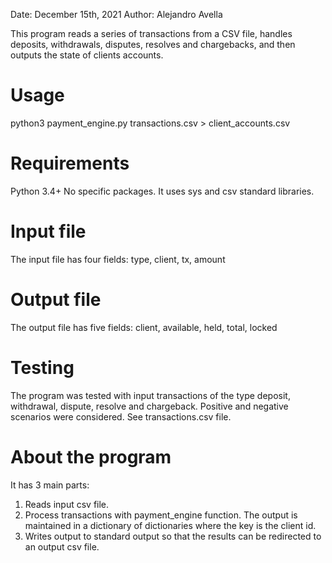 Date: December 15th, 2021
Author: Alejandro Avella

This program reads a series of transactions from a CSV file, handles deposits, withdrawals, disputes, resolves and chargebacks, and then outputs the state of clients accounts.

# Usage
python3 payment_engine.py transactions.csv > client_accounts.csv

# Requirements
Python 3.4+
No specific packages. It uses sys and csv standard libraries.

# Input file
The input file has four fields: type, client, tx, amount

# Output file
The output file has five fields: client, available, held, total, locked

# Testing
The program was tested with input transactions of the type deposit, withdrawal, dispute, resolve and chargeback. Positive and negative scenarios were considered.  See transactions.csv file.

# About the program
It has 3 main parts:
1. Reads input csv file.
2. Process transactions with payment_engine function. The output is maintained in a dictionary of dictionaries where the key is the client id.
3. Writes output to standard output so that the results can be redirected to an output csv file.